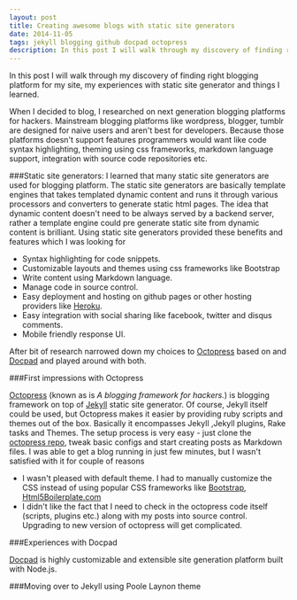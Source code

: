 ```yaml
---
layout: post
title: Creating awesome blogs with static site generators
date: 2014-11-05
tags: jekyll blogging github docpad octopress
description: In this post I will walk through my discovery of finding right blogging platform for my site, my experiences with static site generators and things I learned.
---
```


In this post I will walk through my discovery of finding right blogging platform for my site, my experiences with static site generator and things I learned.
 
When I decided to blog, I researched on next generation blogging platforms for hackers. 
Mainstream blogging platforms like wordpress, blogger, tumblr are designed for naive users and aren't best for developers. 
Because those platforms doesn't support features programmers would want like code syntax highlighting, theming using css frameworks, 
markdown language support, integration with source code repositories etc. <!-- TODO bulletize -->

###Static site generators:
I learned that many static site generators are used for blogging platform. The static site generators are basically template engines 
that takes templated dynamic content and runs it through various processors and converters to generate static html pages. 
The idea that dynamic content doesn't need to be always served by a backend server, rather a template engine could pre generate 
static site from dynamic content is brilliant. Using static site generators provided these benefits and features which I was looking for

+ Syntax highlighting for code snippets.
+ Customizable layouts and themes using css frameworks like Bootstrap
+ Write content using Markdown language.
+ Manage code in source control.
+ Easy deployment and hosting on github pages or other hosting providers like [Heroku](https://www.heroku.com/).
+ Easy integration with social sharing like facebook, twitter and disqus comments.
+ Mobile friendly response UI.
 
After bit of research narrowed down my choices to [Octopress](http://octopress.org/) based on and [Docpad](https://docpad.org/) and played around with both.

###First impressions with Octopress

[Octopress](http://octopress.org/) (known as is *A blogging framework for hackers.*) is blogging framework on top of [Jekyll](http://jekyllrb.com/) static site generator. 
Of course, Jekyll itself could be used, but Octopress makes it easier by providing ruby scripts and themes out of the box. 
Basically it encompasses Jekyll ,Jekyll plugins, Rake tasks and Themes. The setup process is very easy - just clone the [octopress repo](https://github.com/imathis/octopress),
tweak basic configs and start creating posts as Markdown files. I was able to get a blog running in just few minutes, 
but I wasn't satisfied with it for couple of reasons

+ I wasn't pleased with default theme. I had to manually customize the CSS instead of using popular CSS frameworks 
like [Bootstrap](http://getbootstrap.com/), [Html5Boilerplate.com](http://html5boilerplate.com/)
+ I didn't like the fact that I need to check in the octopress code itself (scripts, plugins etc.) along with my posts into source control. 
Upgrading to new version of octopress will get complicated.

###Experiences with Docpad

[Docpad](https://docpad.org/) is highly customizable and extensible site generation platform built with Node.js.

###Moving over to Jekyll using Poole Laynon theme

